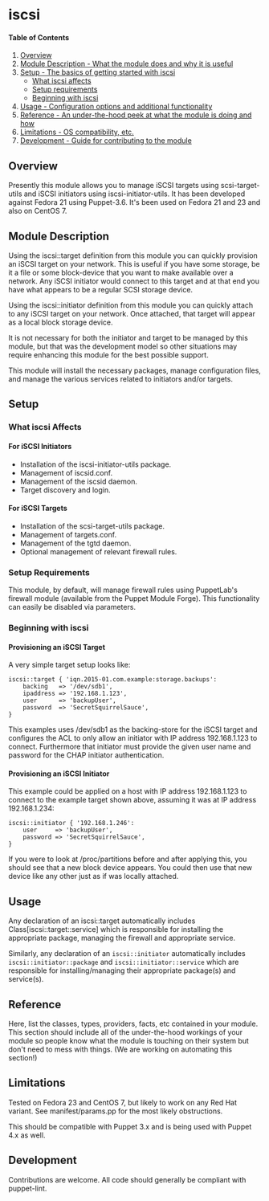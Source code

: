 # iscsi

#### Table of Contents

1. [Overview](#overview)
2. [Module Description - What the module does and why it is useful](#module-description)
3. [Setup - The basics of getting started with iscsi](#setup)
    * [What iscsi affects](#what-iscsi-affects)
    * [Setup requirements](#setup-requirements)
    * [Beginning with iscsi](#beginning-with-iscsi)
4. [Usage - Configuration options and additional functionality](#usage)
5. [Reference - An under-the-hood peek at what the module is doing and how](#reference)
5. [Limitations - OS compatibility, etc.](#limitations)
6. [Development - Guide for contributing to the module](#development)

## Overview

Presently this module allows you to manage iSCSI targets using
scsi-target-utils and iSCSI initiators using iscsi-initiator-utils.  It has
been developed against Fedora 21 using Puppet-3.6.  It's been used on Fedora
21 and 23 and also on CentOS 7.

## Module Description

Using the iscsi::target definition from this module you can quickly provision
an iSCSI target on your network.  This is useful if you have some storage, be
it a file or some block-device that you want to make available over a network.
Any iSCSI initiator would connect to this target and at that end you have what
appears to be a regular SCSI storage device.

Using the iscsi::initiator definition from this module you can quickly attach
to any iSCSI target on your network.  Once attached, that target will appear
as a local block storage device.

It is not necessary for both the initiator and target to be managed by this
module, but that was the development model so other situations may require
enhancing this module for the best possible support.

This module will install the necessary packages, manage configuration files,
and manage the various services related to initiators and/or targets.

## Setup

### What iscsi Affects

#### For iSCSI Initiators

* Installation of the iscsi-initiator-utils package.
* Management of iscsid.conf.
* Management of the iscsid daemon.
* Target discovery and login.

#### For iSCSI Targets

* Installation of the scsi-target-utils package.
* Management of targets.conf.
* Management of the tgtd daemon.
* Optional management of relevant firewall rules.

### Setup Requirements

This module, by default, will manage firewall rules using PuppetLab's firewall
module (available from the Puppet Module Forge).  This functionality can
easily be disabled via parameters.

### Beginning with iscsi

#### Provisioning an iSCSI Target ####

A very simple target setup looks like:

    iscsi::target { 'iqn.2015-01.com.example:storage.backups':
        backing   => '/dev/sdb1',
        ipaddress => '192.168.1.123',
        user      => 'backupUser',
        password  => 'SecretSquirrelSauce',
    }

This examples uses /dev/sdb1 as the backing-store for the iSCSI target and
configures the ACL to only allow an initiator with IP address 192.168.1.123 to
connect.  Furthermore that initiator must provide the given user name and
password for the CHAP initiator authentication.

#### Provisioning an iSCSI Initiator ####

This example could be applied on a host with IP address 192.168.1.123 to
connect to the example target shown above, assuming it was at IP address
192.168.1.234:

    iscsi::initiator { '192.168.1.246':
        user     => 'backupUser',
        password => 'SecretSquirrelSauce',
    }

If you were to look at /proc/partitions before and after applying this, you
should see that a new block device appears.  You could then use that new
device like any other just as if was locally attached.

## Usage

Any declaration of an iscsi::target automatically includes
Class[iscsi::target::service] which is responsible for installing the
appropriate package, managing the firewall and appropriate service.

Similarly, any declaration of an `iscsi::initiator` automatically includes
`iscsi::initiator::package` and `iscsi::initiator::service` which are
responsible for installing/managing their appropriate package(s) and
service(s).

## Reference

Here, list the classes, types, providers, facts, etc contained in your module.
This section should include all of the under-the-hood workings of your module
so people know what the module is touching on their system but don't need to
mess with things. (We are working on automating this section!)

## Limitations

Tested on Fedora 23 and CentOS 7, but likely to work on any Red Hat variant.
See manifest/params.pp for the most likely obstructions.

This should be compatible with Puppet 3.x and is being used with Puppet 4.x as
well.

## Development

Contributions are welcome.  All code should generally be compliant with
puppet-lint.
